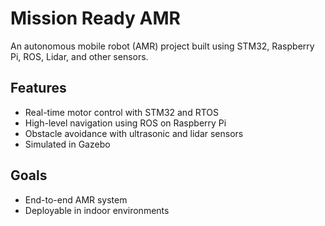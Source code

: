 # Mission Ready AMR

An autonomous mobile robot (AMR) project built using STM32, Raspberry Pi, ROS, Lidar, and other sensors.

## Features
- Real-time motor control with STM32 and RTOS
- High-level navigation using ROS on Raspberry Pi
- Obstacle avoidance with ultrasonic and lidar sensors
- Simulated in Gazebo

## Goals
- End-to-end AMR system
- Deployable in indoor environments


